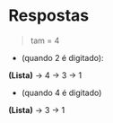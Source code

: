 # Respostas

> tam = 4

- (quando 2 é digitado):

**(Lista)** -> 4 -> 3 -> 1

- (quando 4 é digitado)

**(Lista)** -> 3 -> 1